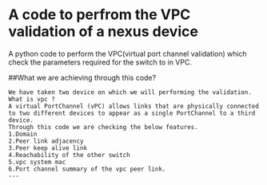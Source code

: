 # A code to perfrom the VPC validation of a nexus device
A python code to perform the VPC(virtual port channel validation) which check the parameters required for the switch to in VPC.

##What we are achieving through this code?
```
We have taken two device on which we will performing the validation.
What is vpc ?
A virtual PortChannel (vPC) allows links that are physically connected to two different devices to appear as a single PortChannel to a third device.
Through this code we are checking the below features.
1.Domain
2.Peer link adjacency
3.Peer keep alive link
4.Reachability of the other switch
5.vpc system mac 
6.Port channel summary of the vpc peer link.
---
